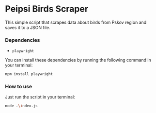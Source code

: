 # Peipsi Birds Scraper
This simple script that scrapes data about birds from Pskov region and saves it to a JSON file.

### Dependencies

- `playwright`

You can install these dependencies by running the following command in your terminal:
```sh
npm install playwright
```

### How to use
Just run the script in your terminal:
```sh
node .\index.js
```
